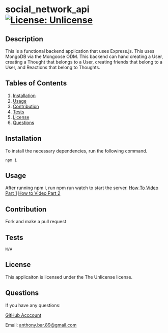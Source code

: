 
  # social_network_api [![License: Unlicense](https://img.shields.io/badge/license-Unlicense-blue.svg)](http://unlicense.org/)
  ## Description
  This is a functional backend application that uses Express.js. This uses MongoDB via the  Mongoose ODM. This backend can hand creating a User, creating a Thought that belongs to a User, creating friends that belong to a User, and Reactions that belong to Thoughts.
  ## Tables of Contents
  1. [Installation](#installation)
  2. [Usage](#usage)
  3. [Contribution](#contribution)
  4. [Tests](#tests)
  5. [License](#license)
  6. [Questions](#questions)
  ## Installation
  To install the necessary dependencies, run the following command.
  ```
  npm i
  ```
  ## Usage
  After running npm i, run npm run watch to start the server. [How To Video Part 1](https://drive.google.com/file/d/1-nQajfK7Dge24TGnI96PAKiuExghcIS0/view) [How to Video Part 2](https://drive.google.com/file/d/11xzt7nm_nzZFkMTJd4NS_tt_ZN_xq39i/view)
  ## Contribution
  Fork and make a pull request
  ## Tests
  ```
  N/A
  ```
  ## License 
  This applicaiton is licensed under the The Unlicense license.
  ## Questions
  If you have any questions:

  [GitHub Acccount](https://github.com/abarragan89)

  Email: anthony.bar.89@gmail.com





  





  
